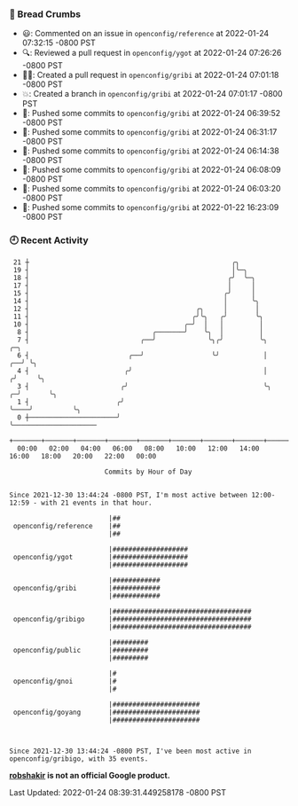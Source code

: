 ### 🍞 Bread Crumbs

 * 😃: Commented on an issue in `openconfig/reference` at 2022-01-24 07:32:15 -0800 PST
 * 🔍: Reviewed a pull request in  `openconfig/ygot` at 2022-01-24 07:26:26 -0800 PST
 * ✍🏼: Created a pull request in `openconfig/gribi` at 2022-01-24 07:01:18 -0800 PST
 * 💥: Created a branch in `openconfig/gribi` at 2022-01-24 07:01:17 -0800 PST
 * 🚢: Pushed some commits to `openconfig/gribi` at 2022-01-24 06:39:52 -0800 PST
 * 🚢: Pushed some commits to `openconfig/gribi` at 2022-01-24 06:31:17 -0800 PST
 * 🚢: Pushed some commits to `openconfig/gribi` at 2022-01-24 06:14:38 -0800 PST
 * 🚢: Pushed some commits to `openconfig/gribi` at 2022-01-24 06:08:09 -0800 PST
 * 🚢: Pushed some commits to `openconfig/gribi` at 2022-01-24 06:03:20 -0800 PST
 * 🚢: Pushed some commits to `openconfig/gribi` at 2022-01-22 16:23:09 -0800 PST

### 🕘 Recent Activity
```
 21 ┼                                                   ╭╮
 19 ┤                                                   │╰─╮
 18 ┤                                                  ╭╯  ╰─╮
 17 ┤                                                  │     │
 15 ┤                                                 ╭╯     │
 14 ┤                                                 │      ╰╮
 12 ┤                                          ╭╮     │       │
 11 ┤                                         ╭╯╰╮   ╭╯       ╰╮
 10 ┤                                       ╭─╯  │   │         │
  8 ┤                               ╭───────╯    ╰╮  │         │
  7 ┤                            ╭──╯             ╰╮╭╯         ╰╮           ╭─╮
  6 ┤                         ╭──╯                 ╰╯           │        ╭──╯ ╰╮
  4 ┤                        ╭╯                                 │       ╭╯     ╰╮
  3 ┤                       ╭╯                                  ╰╮    ╭─╯       ╰╮
  1 ┤                      ╭╯                                    ╰────╯          ╰╮
  0 ┼──────────────────────╯                                                      ╰─────────────────────
    +───────+───────+───────+───────+───────+───────+───────+───────+───────+───────+───────+───────+────
  00:00   02:00   04:00   06:00   08:00   10:00   12:00   14:00   16:00   18:00   20:00   22:00   00:00   

						Commits by Hour of Day


Since 2021-12-30 13:44:24 -0800 PST, I'm most active between 12:00-12:59 - with 21 events in that hour.

```



```
                         |##
 openconfig/reference    |##
                         |##

                         |###################
 openconfig/ygot         |###################
                         |###################

                         |############
 openconfig/gribi        |############
                         |############

                         |###################################
 openconfig/gribigo      |###################################
                         |###################################

                         |#########
 openconfig/public       |#########
                         |#########

                         |#
 openconfig/gnoi         |#
                         |#

                         |######################
 openconfig/goyang       |######################
                         |######################



Since 2021-12-30 13:44:24 -0800 PST, I've been most active in openconfig/gribigo, with 35 events.

```
**[robshakir](mailto:robjs@google.com) is not an official Google product.**  


Last Updated: 2022-01-24 08:39:31.449258178 -0800 PST
